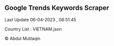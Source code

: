 

## Google Trends Keywords Scraper 
 
Last Update 06-04-2023 , 08:51:45

Country List :
VIETNAM.json



© Abdul Muttaqin 
